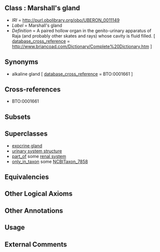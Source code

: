 
## Class : Marshall's gland

 * *IRI* = http://purl.obolibrary.org/obo/UBERON_0011149
 * *Label* = Marshall's gland
 * *Definition* = A paired hollow organ in the genito-urinary apparatus of Raja (and probably other skates and rays) whose cavity is fluid filled. [ [database_cross_reference](../../ef/oboInOwl#hasDbXref.md) = http://www.briancoad.com/Dictionary/Complete%20Dictionary.htm ]

## Synonyms

 * alkaline gland [ [database_cross_reference](../../ef/oboInOwl#hasDbXref.md) = BTO:0001661 ]

## Cross-references

 * BTO:0001661

## Subsets


## Superclasses

 * [exocrine gland](../../UBERON/65/UBERON_0002365.md)
 * [urinary system structure](../../UBERON/54/UBERON_0006554.md)
 * [part_of](../../BFO/50/BFO_0000050.md) some [renal system](../../UBERON/08/UBERON_0001008.md)
 * [only_in_taxon](../../RO/60/RO_0002160.md) some [NCBITaxon_7858](../../NCBITaxon/58/NCBITaxon_7858.md)

## Equivalencies


## Other Logical Axioms


## Other Annotations


## Usage


## External Comments

